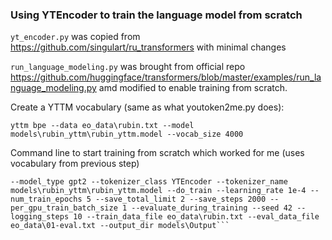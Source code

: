 ### Using YTEncoder to train the language model from scratch

```yt_encoder.py``` was copied from 
https://github.com/singulart/ru_transformers with minimal changes

```run_language_modeling.py``` was brought from official repo https://github.com/huggingface/transformers/blob/master/examples/run_language_modeling.py amd modified to enable training from scratch.


Create a YTTM vocabulary (same as what youtoken2me.py does):
```
yttm bpe --data eo_data\rubin.txt --model models\rubin_yttm\rubin_yttm.model --vocab_size 4000 
```

Command line to start training from scratch which worked for me (uses vocabulary from previous step)

``` 
--model_type gpt2 --tokenizer_class YTEncoder --tokenizer_name models\rubin_yttm\rubin_yttm.model --do_train --learning_rate 1e-4 --num_train_epochs 5 --save_total_limit 2 --save_steps 2000 --per_gpu_train_batch_size 1 --evaluate_during_training --seed 42 --logging_steps 10 --train_data_file eo_data\rubin.txt --eval_data_file eo_data\01-eval.txt --output_dir models\Output```
